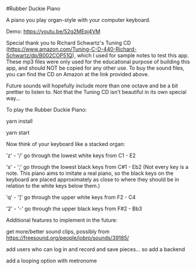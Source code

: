 #Rubber Duckie Piano

A piano you play organ-style with your computer keyboard.

Demo: https://youtu.be/52g2MEpj4VM

Special thank you to Richard Schwartz's Tuning CD (https://www.amazon.com/Tuning-C-D-440-Richard-Schwartz/dp/B002COP51Q), which I used for sample notes to test this app. These mp3 files were only used for the educational purpose of building this app, and should NOT be copied for any other use. To buy the sound files, you can find the CD on Amazon at the link provided above.

Future sounds will hopefully include more than one octave and be a bit prettier to listen to. Not that the Tuning CD isn't beautiful in its own special way...


To play the Rubber Duckie Piano:

yarn install

yarn start

Now think of your keyboard like a stacked organ:

'z' - '/' go through the lowest white keys from C1 - E2

's' - ';' go through the lowest black keys from C#1 - Eb2 (Not every key is a note. This piano aims to imitate a real piano, so the black keys on the keyboard are placed approximately as close to where they should be in relation to the white keys below them.)

'q' - ']' go through the upper white keys from F2 - C4

'2' - '-' go through the upper black keys from F#2 - Bb3



Additional features to implement in the future:

get more/better sound clips, possibly from https://freesound.org/people/jobro/sounds/39185/

add users who can log in and record and save pieces... so add a backend

add a looping option with metronome
